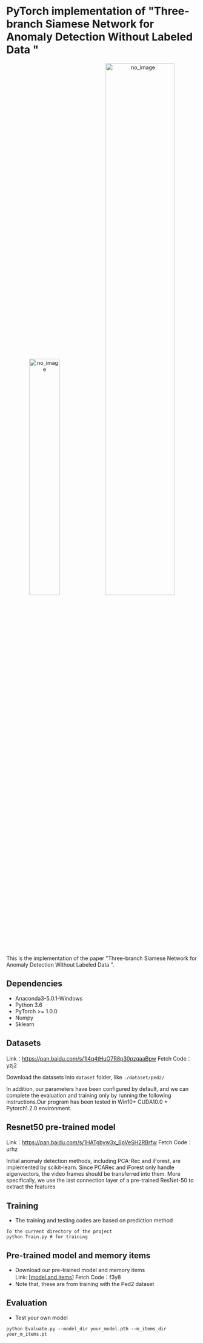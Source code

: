 # PyTorch implementation of "Three-branch Siamese Network for Anomaly Detection Without Labeled Data "

<p align="center"><img src="./MNAD_files/overview.png" alt="no_image" width="40%" height="40%" /><img src="./MNAD_files/teaser.png" alt="no_image" width="60%" height="60%" /></p>
This is the implementation of the paper "Three-branch Siamese Network for Anomaly Detection Without Labeled Data ".



## Dependencies
* Anaconda3-5.0.1-Windows
* Python 3.6
* PyTorch >= 1.0.0
* Numpy
* Sklearn

## Datasets
Link：https://pan.baidu.com/s/1I4q4tHuO7R8p30pzqaaBpw 
Fetch Code：yzj2 

Download the datasets into ``dataset`` folder, like ``./dataset/ped2/``

In addition, our parameters have been configured by default, and we can complete the evaluation and training only by running the following instructions.Our program has been tested in Win10+ CUDA10.0 + Pytorch1.2.0 environment.

## Resnet50 pre-trained model
Link：https://pan.baidu.com/s/1HATgbyw3x_6pVeSH2RBrfw 
Fetch Code：urhz 

Initial anomaly detection methods, including PCA-Rec and iForest, are implemented by scikit-learn. Since PCARec and iForest only handle eigenvectors, the video frames
should be transferred into them. More specifically, we use the last connection layer of a pre-trained ResNet-50 to extract the features
## Training
* The training and testing codes are based on prediction method
```Windows PowerShell
To the current directory of the project
python Train.py # for training
```


## Pre-trained model and memory items
* Download our pre-trained model and memory items <br>Link: [[model and items](https://pan.baidu.com/s/1YdFmyDAtWuD6_6hjiKXROg)]
Fetch Code：f3y8 
* Note that, these are from training with the Ped2 dataset

## Evaluation
* Test your own model
```Windows PowerShell
python Evaluate.py --model_dir your_model.pth --m_items_dir your_m_items.pt
```


